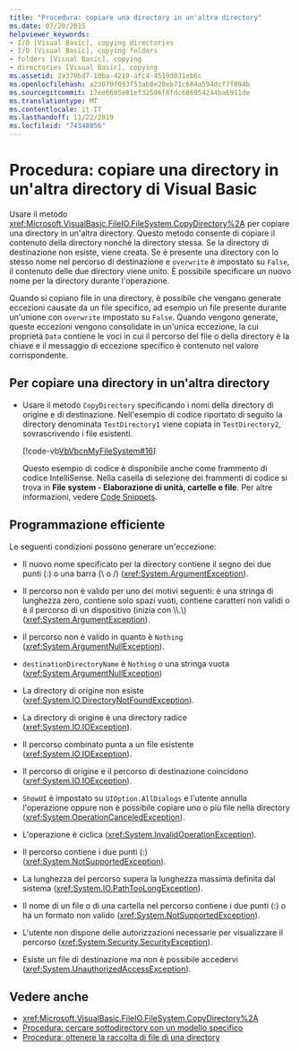 ```yaml
---
title: "Procedura: copiare una directory in un'altra directory"
ms.date: 07/20/2015
helpviewer_keywords:
- I/O [Visual Basic], copying directories
- I/O [Visual Basic], copying folders
- folders [Visual Basic], copying
- directories [Visual Basic], copying
ms.assetid: 2a370bd7-10ba-4219-afc4-4519d031eb6c
ms.openlocfilehash: a23079f093f53ab8e20eb71c684a594dcf7f894b
ms.sourcegitcommit: 17ee6605e01ef32506f8fdc686954244ba6911de
ms.translationtype: MT
ms.contentlocale: it-IT
ms.lasthandoff: 11/22/2019
ms.locfileid: "74348856"
---
```

# <a name="how-to-copy-a-directory-to-another-directory-in-visual-basic"></a>Procedura: copiare una directory in un'altra directory di Visual Basic

Usare il metodo <xref:Microsoft.VisualBasic.FileIO.FileSystem.CopyDirectory%2A> per copiare una directory in un'altra directory. Questo metodo consente di copiare il contenuto della directory nonché la directory stessa. Se la directory di destinazione non esiste, viene creata. Se è presente una directory con lo stesso nome nel percorso di destinazione e `overwrite` è impostato su `False`, il contenuto delle due directory viene unito. È possibile specificare un nuovo nome per la directory durante l'operazione.

Quando si copiano file in una directory, è possibile che vengano generate eccezioni causate da un file specifico, ad esempio un file presente durante un'unione con `overwrite` impostato su `False`. Quando vengono generate, queste eccezioni vengono consolidate in un'unica eccezione, la cui proprietà `Data` contiene le voci in cui il percorso del file o della directory è la chiave e il messaggio di eccezione specifico è contenuto nel valore corrispondente.

## <a name="to-copy-a-directory-to-another-directory"></a>Per copiare una directory in un'altra directory

- Usare il metodo `CopyDirectory` specificando i nomi della directory di origine e di destinazione. Nell'esempio di codice riportato di seguito la directory denominata `TestDirectory1` viene copiata in `TestDirectory2`, sovrascrivendo i file esistenti.

    [!code-vb[VbVbcnMyFileSystem#16](~/samples/snippets/visualbasic/VS_Snippets_VBCSharp/VbVbcnMyFileSystem/VB/Class1.vb#16)]

    Questo esempio di codice è disponibile anche come frammento di codice IntelliSense. Nella casella di selezione dei frammenti di codice si trova in **File system - Elaborazione di unità, cartelle e file**. Per altre informazioni, vedere [Code Snippets](/visualstudio/ide/code-snippets).

## <a name="robust-programming"></a>Programmazione efficiente

Le seguenti condizioni possono generare un'eccezione:

- Il nuovo nome specificato per la directory contiene il segno dei due punti (:) o una barra (\ o /) (<xref:System.ArgumentException>).

- Il percorso non è valido per uno dei motivi seguenti: è una stringa di lunghezza zero, contiene solo spazi vuoti, contiene caratteri non validi o è il percorso di un dispositivo (inizia con \\\\.\\) (<xref:System.ArgumentException>).

- Il percorso non è valido in quanto è `Nothing` (<xref:System.ArgumentNullException>).

- `destinationDirectoryName` è `Nothing` o una stringa vuota (<xref:System.ArgumentNullException>)

- La directory di origine non esiste (<xref:System.IO.DirectoryNotFoundException>).

- La directory di origine è una directory radice (<xref:System.IO.IOException>).

- Il percorso combinato punta a un file esistente (<xref:System.IO.IOException>).

- Il percorso di origine e il percorso di destinazione coincidono (<xref:System.IO.IOException>).

- `ShowUI` è impostato su `UIOption.AllDialogs` e l'utente annulla l'operazione oppure non è possibile copiare uno o più file nella directory (<xref:System.OperationCanceledException>).

- L'operazione è ciclica (<xref:System.InvalidOperationException>).

- Il percorso contiene i due punti (:) (<xref:System.NotSupportedException>).

- La lunghezza del percorso supera la lunghezza massima definita dal sistema (<xref:System.IO.PathTooLongException>).

- Il nome di un file o di una cartella nel percorso contiene i due punti (:) o ha un formato non valido (<xref:System.NotSupportedException>).

- L'utente non dispone delle autorizzazioni necessarie per visualizzare il percorso (<xref:System.Security.SecurityException>).

- Esiste un file di destinazione ma non è possibile accedervi (<xref:System.UnauthorizedAccessException>).

## <a name="see-also"></a>Vedere anche

- <xref:Microsoft.VisualBasic.FileIO.FileSystem.CopyDirectory%2A>
- [Procedura: cercare sottodirectory con un modello specifico](../../../../visual-basic/developing-apps/programming/drives-directories-files/how-to-find-subdirectories-with-a-specific-pattern.md)
- [Procedura: ottenere la raccolta di file di una directory](../../../../visual-basic/developing-apps/programming/drives-directories-files/how-to-get-the-collection-of-files-in-a-directory.md)
